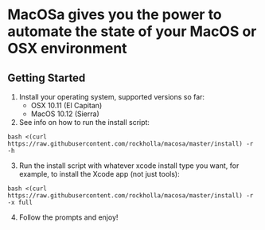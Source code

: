 # MacOSa gives you the power to automate the state of your MacOS or OSX environment

## Getting Started

1. Install your operating system, supported versions so far:
    * OSX 10.11 (El Capitan)
    * MacOS 10.12 (Sierra)
2. See info on how to run the install script:
```
bash <(curl https://raw.githubusercontent.com/rockholla/macosa/master/install) -r -h
```
3. Run the install script with whatever xcode install type you want, for example, to install the Xcode app (not just tools):
```
bash <(curl https://raw.githubusercontent.com/rockholla/macosa/master/install) -r -x full
```
4. Follow the prompts and enjoy!